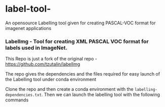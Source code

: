 # label-tool-
An opensource Labelling tool given for creating PASCAL-VOC format for imagenet applications
### Labellmg - Tool for creating XML PASCAL VOC format for labels used in ImageNet.

This Repo is just a fork of the original repo - https://github.com/tzutalin/labelImg 

The repo gives the dependencies and the files required for easy launch of the Labelling tool under conda environment

Clone the repo and then create a conda environment with the `labelling-dependencies.txt`. Then we can launch the labelling tool
with the following commands
